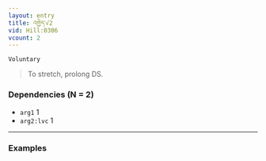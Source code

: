 ```yaml
---
layout: entry
title: འགྱེད་√2
vid: Hill:0306
vcount: 2
---
```

`Voluntary` 
> To stretch, prolong DS\.

### Dependencies (N = 2)
* `arg1` 1
* `arg2:lvc` 1

---

### Examples



